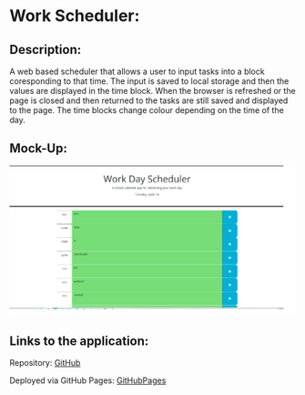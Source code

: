# Work Scheduler: 

## Description:
A web based scheduler that allows a user to input tasks into a block coresponding to that time. The input is saved
to local storage and then the values are displayed in the time block. When the browser is refreshed or the page is closed and then returned to the tasks are still saved and displayed to the page. The time blocks change colour depending on the time of the day.


## Mock-Up:

![Application Landing Page](/Assets/mockup.png)


<!-- ## To Do:
<ol>
  <li></li>
  <li></li>
  <li> </li>
  <li></li>
  <li>/li>
</ol> -->

## Links to the application:
Repository: [GitHub](https://github.com/stanno03/PasswordGenerator2.0)

Deployed via GitHub Pages: [GitHubPages](https://stanno03.github.io/PasswordGenerator2.0/)
